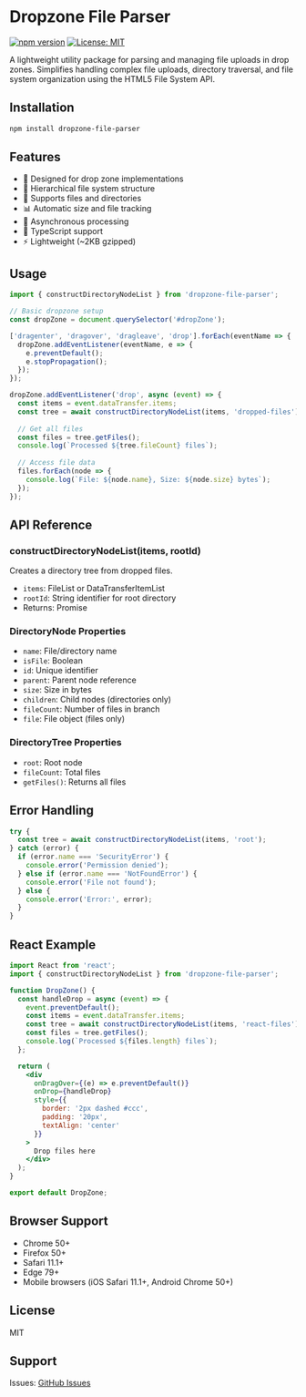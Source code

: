 # Dropzone File Parser

[![npm version](https://badge.fury.io/js/dropzone-file-parser.svg)](https://badge.fury.io/js/dropzone-file-parser)
[![License: MIT](https://img.shields.io/badge/License-MIT-yellow.svg)](https://opensource.org/licenses/MIT)

A lightweight utility package for parsing and managing file uploads in drop zones. Simplifies handling complex file uploads, directory traversal, and file system organization using the HTML5 File System API.

## Installation

```bash
npm install dropzone-file-parser
```

## Features

- 🎯 Designed for drop zone implementations
- 🌲 Hierarchical file system structure
- 📁 Supports files and directories
- 📊 Automatic size and file tracking
- 🔄 Asynchronous processing
- 💪 TypeScript support
- ⚡ Lightweight (~2KB gzipped)

## Usage

```javascript
import { constructDirectoryNodeList } from 'dropzone-file-parser';

// Basic dropzone setup
const dropZone = document.querySelector('#dropZone');

['dragenter', 'dragover', 'dragleave', 'drop'].forEach(eventName => {
  dropZone.addEventListener(eventName, e => {
    e.preventDefault();
    e.stopPropagation();
  });
});

dropZone.addEventListener('drop', async (event) => {
  const items = event.dataTransfer.items;
  const tree = await constructDirectoryNodeList(items, 'dropped-files');
  
  // Get all files
  const files = tree.getFiles();
  console.log(`Processed ${tree.fileCount} files`);
  
  // Access file data
  files.forEach(node => {
    console.log(`File: ${node.name}, Size: ${node.size} bytes`);
  });
});
```

## API Reference

### constructDirectoryNodeList(items, rootId)
Creates a directory tree from dropped files.

- `items`: FileList or DataTransferItemList
- `rootId`: String identifier for root directory
- Returns: Promise<DirectoryTree>

### DirectoryNode Properties
- `name`: File/directory name
- `isFile`: Boolean
- `id`: Unique identifier
- `parent`: Parent node reference
- `size`: Size in bytes
- `children`: Child nodes (directories only)
- `fileCount`: Number of files in branch
- `file`: File object (files only)

### DirectoryTree Properties
- `root`: Root node
- `fileCount`: Total files
- `getFiles()`: Returns all files

## Error Handling

```javascript
try {
  const tree = await constructDirectoryNodeList(items, 'root');
} catch (error) {
  if (error.name === 'SecurityError') {
    console.error('Permission denied');
  } else if (error.name === 'NotFoundError') {
    console.error('File not found');
  } else {
    console.error('Error:', error);
  }
}
```

## React Example

```jsx
import React from 'react';
import { constructDirectoryNodeList } from 'dropzone-file-parser';

function DropZone() {
  const handleDrop = async (event) => {
    event.preventDefault();
    const items = event.dataTransfer.items;
    const tree = await constructDirectoryNodeList(items, 'react-files');
    const files = tree.getFiles();
    console.log(`Processed ${files.length} files`);
  };

  return (
    <div
      onDragOver={(e) => e.preventDefault()}
      onDrop={handleDrop}
      style={{
        border: '2px dashed #ccc',
        padding: '20px',
        textAlign: 'center'
      }}
    >
      Drop files here
    </div>
  );
}

export default DropZone;
```

## Browser Support
- Chrome 50+
- Firefox 50+
- Safari 11.1+
- Edge 79+
- Mobile browsers (iOS Safari 11.1+, Android Chrome 50+)

## License

MIT

## Support

Issues: [GitHub Issues](https://github.com/snowflake04/dropzone-file-parser/issues)
